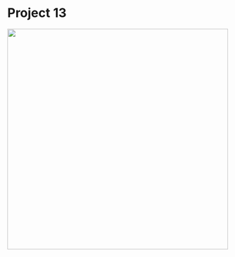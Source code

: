 # Project 13
<img src="[https://github.com/ajandaur/100DaysOfSwift/blob/99fa2a9eaa9a1bd6b7b6db14e768cbb798f3ffe0/Milestone4/demo/demo.png](https://github.com/ajandaur/100DaysOfSwift/blob/9c3d1c210c87f65428c1a51d18f5bc5dbb349e5f/Project13/demo/demo.png)" width="500">
